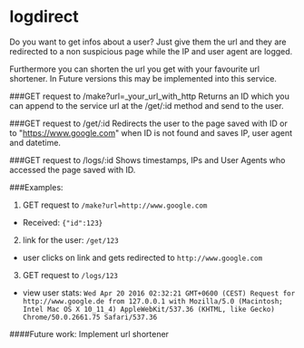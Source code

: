 # logdirect

Do you want to get infos about a user? Just give them the url and they are redirected to a non suspicious page while the IP and user agent are logged. 

Furthermore you can shorten the url you get with your favourite url shortener. In Future versions this may be implemented into this service. 



###GET request to /make?url=_your_url_with_http
Returns an ID which you can append to the service url at the /get/:id method and send to the user. 


###GET request to /get/:id
Redirects the user to the page saved with ID or to "https://www.google.com" when ID is not found and saves IP, user agent and datetime.


###GET request to /logs/:id
Shows timestamps, IPs and User Agents who accessed the page saved with ID.



###Examples:
1. GET request to `/make?url=http://www.google.com`
  * Received: ```{"id":123}```
2. link for the user: `/get/123`
  * user clicks on link and gets redirected to `http://www.google.com`
3. GET request to `/logs/123`
  * view user stats: `
Wed Apr 20 2016 02:32:21 GMT+0600 (CEST) Request for http://www.google.de from 127.0.0.1 with Mozilla/5.0 (Macintosh; Intel Mac OS X 10_11_4) AppleWebKit/537.36 (KHTML, like Gecko) Chrome/50.0.2661.75 Safari/537.36
`


####Future work: 
Implement url shortener 
